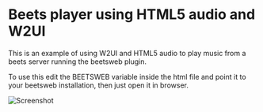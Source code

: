# Beets player using HTML5 audio and W2UI
This is an example of using W2UI and HTML5 audio to play music from a beets server running the beetsweb plugin.

To use this edit the BEETSWEB variable inside the html file and point it to your beetsweb installation, then just open it in browser.

![Screenshot](http://i.imgur.com/gq1lh7Ol.png "Screenshot")
